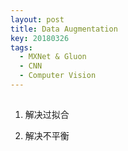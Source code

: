 ```yaml
---
layout: post
title: Data Augmentation
key: 20180326
tags: 
  - MXNet & Gluon
  - CNN
  - Computer Vision
---
```


## 

1. 解决过拟合


2. 解决不平衡

